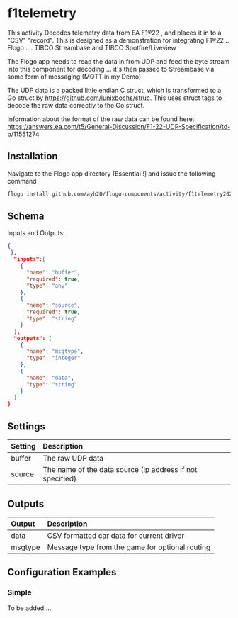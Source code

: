 # f1telemetry

This activity Decodes telemetry data from EA F1®22 , and places it in to a "CSV" "record".
This is designed as a demonstration for integrating F1®22 .. Flogo .... TIBCO Streambase and TIBCO Spotfire/Liveview

The Flogo app needs to read the data in from UDP and feed the byte stream into this component for decoding ... it's then passed to Streambase via some form of messaging (MQTT in my Demo)

The UDP data is a packed little endian C struct, which is transformed to a Go struct by https://github.com/lunixbochs/struc. This uses struct tags to decode the raw data correctly to the Go struct.

Information about the format of the raw data can be found here: https://answers.ea.com/t5/General-Discussion/F1-22-UDP-Specification/td-p/11551274

## Installation

Navigate to the Flogo app directory [Essential !] and issue the following command

```bash
flogo install github.com/ayh20/flogo-components/activity/f1telemetry2022
```

## Schema

Inputs and Outputs:

```json
{
 },
  "inputs":[
    {
      "name": "buffer",
      "required": true,
      "type": "any"
    },
    {
      "name": "source",
      "required": true,
      "type": "string"
    }
  ],
  "outputs": [
    {
      "name": "msgtype",
      "type": "integer"
    },
    {
      "name": "data",
      "type": "string"
    }
  ]
}
```

## Settings

| Setting | Description                                               |
| :------ | :-------------------------------------------------------- |
| buffer  | The raw UDP data                                          |
| source  | The name of the data source (ip address if not specified) |

## Outputs

| Output  | Description                                     |
| :------ | :---------------------------------------------- |
| data    | CSV formatted car data for current driver       |
| msgtype | Message type from the game for optional routing |

## Configuration Examples

### Simple

To be added....
